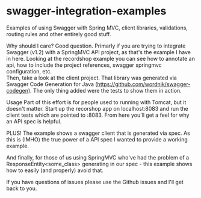 swagger-integration-examples
============================

Examples of using Swagger with Spring MVC, client libraries, validations, routing rules and other entirely good stuff.

Why should I care?
Good question.  Primarly if you are trying to integrate Swagger (v1.2) with a SpringMVC API project, as that's the example I have in here. Looking at the recordshop example you can see how to annotate an api, how to include the project references, swagger springmvc configuration, etc.  
Then, take a look at the client project.  That library was generated via Swagger Code Generation for Java (https://github.com/wordnik/swagger-codegen).  The only thing added were the tests to show them in action.  

Usage
Part of this effort is for people used to running with Tomcat, but it doesn't matter.  Start up the recorshop app on localhost:8083 and run the client tests which are pointed to :8083.  From here you'll get a feel for why an API spec is helpful.

PLUS!
The example shows a swagger client that is generated via spec.  As this is (IMHO) the true power of a API spec I wanted to provide a working example.

And finally, for those of us using SpringMVC who've had the problem of a ResponseEntity<some_class> generating in our spec - this example shows how to easily (and properly) avoid that.

If you have questions of issues please use the Github issues and I'll get back to you.

